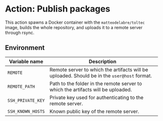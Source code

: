 # Action: Publish packages

This action spawns a Docker container with the `matteodelabre/toltec` image, builds the whole repository, and uploads it to a remote server through rsync.

## Environment

Variable name       | Description
--------------------|---------------------------
`REMOTE`            | Remote server to which the artifacts will be uploaded. Should be in the `user@host` format.
`REMOTE_PATH`       | Path to the folder in the remote server to which the artifacts will be uploaded.
`SSH_PRIVATE_KEY`   | Private key used for authenticating to the remote server.
`SSH_KNOWN_HOSTS`   | Known public key of the remote server.
